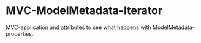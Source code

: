 # MVC-ModelMetadata-Iterator
MVC-application and attributes to see what happens with ModelMetadata-properties.
